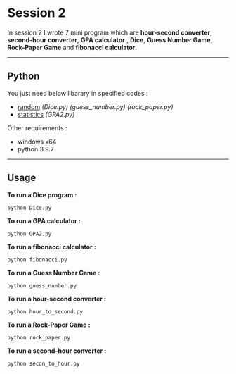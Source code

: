 # Session 2

In session 2 I wrote 7 mini program which are **hour-second converter**, **second-hour converter**, **GPA calculator** , **Dice**, **Guess Number Game**, **Rock-Paper Game** and **fibonacci calculator**.

---

## Python

You just need below libarary in specified codes :

- [random](https://www.w3schools.com/python/module_random.asp) *(Dice.py)* *(guess_number.py)* *(rock_paper.py)*
- [statistics](https://www.w3schools.com/python/module_statistics.asp) *(GPA2.py)*



 Other requirements  :
 
 - windows x64
 - python 3.9.7

---

## Usage

**To run a Dice program  :**

```
python Dice.py
```

**To run a GPA calculator  :**

```
python GPA2.py
```

**To run a fibonacci calculator  :**

```
python fibonacci.py
```

**To run a Guess Number Game  :**

```
python guess_number.py
```

**To run a hour-second converter  :**

```
python hour_to_second.py
```

**To run a Rock-Paper Game  :**

```
python rock_paper.py
```

**To run a second-hour converter  :**

```
python secon_to_hour.py
```
